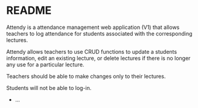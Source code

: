 # README

Attendy is a attendance management web application (V1) that allows teachers to log attendance for students associated with the corresponding lectures.

Attendy allows teachers to use CRUD functions to update a students information, edit an existing lecture, or delete lectures if there is no longer any use for a particular lecture.

Teachers should be able to make changes only to their lectures.

Students will not be able to log-in.

* ...
